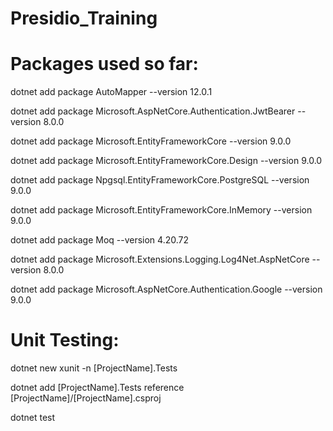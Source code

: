 # Presidio_Training


# Packages used so far:

dotnet add package AutoMapper --version 12.0.1

dotnet add package Microsoft.AspNetCore.Authentication.JwtBearer --version 8.0.0

dotnet add package Microsoft.EntityFrameworkCore --version 9.0.0

dotnet add package Microsoft.EntityFrameworkCore.Design --version 9.0.0

dotnet add package Npgsql.EntityFrameworkCore.PostgreSQL --version 9.0.0

dotnet add package Microsoft.EntityFrameworkCore.InMemory --version 9.0.0

dotnet add package Moq --version 4.20.72

dotnet add package Microsoft.Extensions.Logging.Log4Net.AspNetCore --version 8.0.0

dotnet add package Microsoft.AspNetCore.Authentication.Google --version 9.0.0

# Unit Testing:

dotnet new xunit -n [ProjectName].Tests

dotnet add [ProjectName].Tests reference [ProjectName]/[ProjectName].csproj

dotnet test
